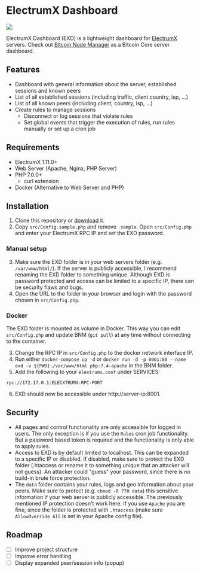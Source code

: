 # ElectrumX Dashboard

![](https://user-images.githubusercontent.com/13236924/100623563-9d8b7880-3322-11eb-9da2-5083d28cefbd.png)

ElectrumX Dashboard (EXD) is a lightweight dashboard for [ElectrumX](https://github.com/spesmilo/electrumx) servers.
Check out [Bitcoin Node Manager](https://github.com/Mirobit/bitcoin-node-manager) as a Bitcoin Core server dashboard.

## Features

- Dashboard with general information about the server, established sessions and known peers
- List of all established sessions (including traffic, client country, isp, ...)
- List of all known peers (including client, country, isp, ...)
- Create rules to manage sessions
  - Disconnect or log sessions that violate rules
  - Set global events that trigger the execution of rules, run rules manually or set up a cron job

## Requirements

- ElectrumX 1.11.0+
- Web Server (Apache, Nginx, PHP Server)
- PHP 7.0.0+
  - curl extension
- Docker (Alternative to Web Server and PHP)

## Installation

1. Clone this repository or [download](https://github.com/mirobit/electrumx-dashboard/release) it.
2. Copy `src/Config.sample.php` and remove `.sample`. Open `src/Config.php` and enter your ElectrumX RPC IP and set the EXD password.

### Manual setup

3. Make sure the EXD folder is in your web servers folder (e.g. `/var/www/html/`). If the server is publicly accessible, I recommend renaming the EXD folder to something unique. Although EXD is password protected and access can be limited to a specific IP, there can be security flaws and bugs.
4. Open the URL to the folder in your browser and login with the password chosen in `src/Config.php`.

### Docker

The EXD folder is mounted as volume in Docker. This way you can edit `src/Config.php` and update BNM (`git pull`) at any time without connecting to the container.

3. Change the RPC IP in `src/Config.php` to the docker network interface IP.
4. Run either `docker-compose up -d` or `docker run -d -p 8001:80 --name exd -v ${PWD}:/var/www/html php:7.4-apache` in the BNM folder.
5. Add the following to your `elextrumx.conf` under SERVICES:

```
rpc://172.17.0.1:ELECXTRUMX-RPC-PORT
```

6. EXD should now be accessible under http://server-ip:8001.

## Security

- All pages and control functionality are only accessible for logged in users. The only exception is if you use the `Rules` cron job functionality. But a password based token is required and the functionality is only able to apply rules.
- Access to EXD is by default limited to localhost. This can be expanded to a specific IP or disabled. If disabled, make sure to protect the EXD folder (.htaccess or rename it to something unique that an attacker will not guess). An attacker could "guess" your password, since there is no build-in brute force protection.
- The `data` folder contains your rules, logs and geo information about your peers. Make sure to protect (e.g. `chmod -R 770 data`) this sensitive information if your web server is publicly accessible. The previously mentioned IP protection doesn't work here. If you use `Apache` you are fine, since the folder is protected with `.htaccess` (make sure `AllowOverride All` is set in your Apache config file).

## Roadmap

- [ ] Improve project structure
- [ ] Improve error handling
- [ ] Display expanded peer/session info (popup)
